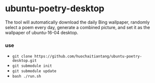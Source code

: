# ubuntu-poetry-desktop

The tool will automatically download the daily Bing wallpaper, randomly select a poem every day, generate a combined picture, and set it as the wallpaper of ubuntu-16-04 desktop.

### use
  * `git clone https://github.com/huochaitiantang/ubuntu-poetry-desktop.git`
  * `git submodule init`
  * `git submodule update`
  * `bash ./run.sh`
